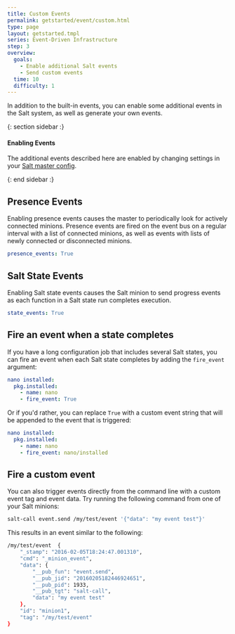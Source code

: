 ```yaml
---
title: Custom Events
permalink: getstarted/event/custom.html
type: page
layout: getstarted.tmpl
series: Event-Driven Infrastructure
step: 3
overview:
  goals:
    - Enable additional Salt events
    - Send custom events
  time: 10
  difficulty: 1
---
```


In addition to the built-in events, you can enable some additional events in
the Salt system, as well as generate your own events.

{: section sidebar :}

#### Enabling Events

The additional events described here are enabled by changing settings in your
[Salt master
config](https://docs.saltstack.com/en/latest/ref/configuration/master.html).

{: end sidebar :}

## Presence Events

Enabling presence events causes the master to periodically look for actively
connected minions. Presence events are fired on the event bus on a regular
interval with a list of connected minions, as well as events with lists of
newly connected or disconnected minions.

~~~ yaml
presence_events: True
~~~

## Salt State Events

Enabling Salt state events causes the Salt minion to send progress events as each
function in a Salt state run completes execution.

~~~ yaml
state_events: True
~~~

## Fire an event when a state completes

If you have a long configuration job that includes several Salt states, you can fire
an event when each Salt state completes by adding the `fire_event` argument:

~~~ yaml
nano installed:
  pkg.installed:
    - name: nano
    - fire_event: True
~~~

Or if you'd rather, you can replace `True` with a custom event string that will
be appended to the event that is triggered:

~~~ yaml
nano installed:
  pkg.installed:
    - name: nano
    - fire_event: nano/installed
~~~

## Fire a custom event

You can also trigger events directly from the command line with a custom event tag and event data. Try
running the following command from one of your Salt minions:

~~~ bash
salt-call event.send /my/test/event '{"data": "my event test"}'
~~~
This results in an event similar to the following:

~~~ bash
/my/test/event	{
    "_stamp": "2016-02-05T18:24:47.001310",
    "cmd": "_minion_event",
    "data": {
        "__pub_fun": "event.send",
        "__pub_jid": "20160205182446924651",
        "__pub_pid": 1933,
        "__pub_tgt": "salt-call",
        "data": "my event test"
    },
    "id": "minion1",
    "tag": "/my/test/event"
}
~~~

